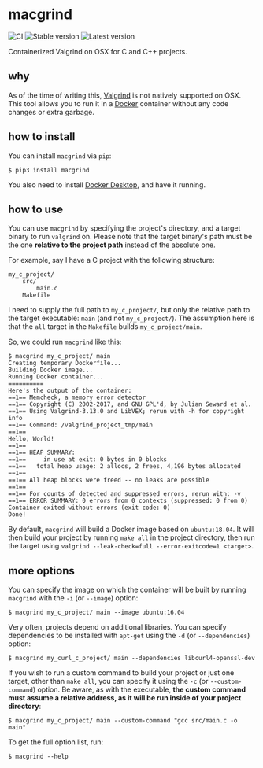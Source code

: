 # macgrind

![CI](https://github.com/kokkonisd/macgrind/workflows/CI/badge.svg)
![Stable version](https://img.shields.io/pypi/v/macgrind?label=stable%20version)
![Latest version](https://img.shields.io/github/v/tag/kokkonisd/macgrind?color=yellow&label=latest%20version)

Containerized Valgrind on OSX for C and C++ projects.


## why

As of the time of writing this, [Valgrind](https://www.valgrind.org/) is not natively supported on OSX. This tool
allows you to run it in a [Docker](https://www.docker.com/) container without any code changes or extra garbage.


## how to install

You can install `macgrind` via `pip`:

```text
$ pip3 install macgrind
```

You also need to install [Docker Desktop](https://www.docker.com/products/docker-desktop), and have it running.


## how to use

You can use `macgrind` by specifying the project's directory, and a target binary to run `valgrind` on.
Please note that the target binary's path must be the one **relative to the project path** instead of the absolute one.

For example, say I have a C project with the following structure:

```text
my_c_project/
    src/
        main.c
    Makefile
```

I need to supply the full path to `my_c_project/`, but only the relative path to the target executable: `main` (and not
`my_c_project/`). The assumption here is that the `all` target in the `Makefile` builds `my_c_project/main`.

So, we could run `macgrind` like this:

```text
$ macgrind my_c_project/ main
Creating temporary Dockerfile...
Building Docker image...
Running Docker container...
==========
Here's the output of the container:
==1== Memcheck, a memory error detector
==1== Copyright (C) 2002-2017, and GNU GPL'd, by Julian Seward et al.
==1== Using Valgrind-3.13.0 and LibVEX; rerun with -h for copyright info
==1== Command: /valgrind_project_tmp/main
==1==
Hello, World!
==1==
==1== HEAP SUMMARY:
==1==     in use at exit: 0 bytes in 0 blocks
==1==   total heap usage: 2 allocs, 2 frees, 4,196 bytes allocated
==1==
==1== All heap blocks were freed -- no leaks are possible
==1==
==1== For counts of detected and suppressed errors, rerun with: -v
==1== ERROR SUMMARY: 0 errors from 0 contexts (suppressed: 0 from 0)
Container exited without errors (exit code: 0)
Done!
```

By default, `macgrind` will build a Docker image based on `ubuntu:18.04`. It will then build your project by running
`make all` in the project directory, then run the target using `valgrind --leak-check=full --error-exitcode=1
<target>`.

## more options

You can specify the image on which the container will be built by running `macgrind` with the `-i` (or `--image`)
option:

```text
$ macgrind my_c_project/ main --image ubuntu:16.04
```

Very often, projects depend on additional libraries. You can specify dependencies to be installed with `apt-get` using
the `-d` (or `--dependencies`) option:

```text
$ macgrind my_curl_c_project/ main --dependencies libcurl4-openssl-dev
```

If you wish to run a custom command to build your project or just one target, other than `make all`, you can specify
it using the `-c` (or `--custom-command`) option. Be aware, as with the executable, **the custom command must assume
a relative address, as it will be run inside of your project directory**:

```text
$ macgrind my_c_project/ main --custom-command "gcc src/main.c -o main"
```

To get the full option list, run:

```text
$ macgrind --help
```
